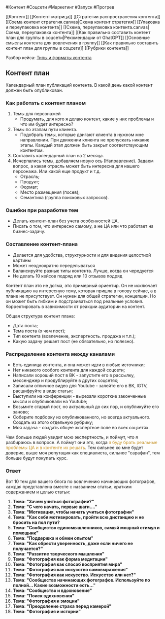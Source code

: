 #Контент #Соцсети #Маркетинг #Запуск #Прогрев 

[[Контент]]
[[Контент матрица]]
[[Стратегии распространения контента]]
[[Схема контент стратегия.canvas|Схема контент стратегия]]
[[Упаковка и переупаковка контента]]
[[Схема, переупаковка контента.canvas|Схема, переупаковка контента]]
[[Как правильно составить контент план для группы в соцсети|Рекомендации от GhatGPT]]
[[Основные смыслы контента для вовлечения в группу]]
[[Как правильно составить контент план для группы в соцсети]]
[[Рубрики контента]]

Разбор кейса: [Типы и форматы контента](https://disk.yandex.ru/i/bIv3O54Ov-xyNQ)

## Контент план
Календарный план публикаций контента.
В какой день какой контент должен быть опубликован.

### Как работать с контент планом
1. Темы для персонажей
	- Продумать, для кого я делаю контент, какие у них проблемы и что им будет интересно?
2. Темы по этапам пути клиента.
	- Подобрать темы, которые двигают клиента в нужном мне направлении. При движении клиента не пропускать никакие этапы. Каждый этап должен быть закрыт соответствующим контентом.
3. Составить календарный план на 2 месяца.
4. Исчерпались темы, добавляем новую ось (Направление). Задаем вопрос, а какая отрасль может быть интересна для нашего персонажа. Или какой еще продукт и т.д.
	- Отрасль;
	- Продукт;
	- Формат;
	- Место размещения (посев);
	- Семантика (группа поисковых запросов).

### Ошибки при разработке тем
- Делать контент-план без учета особенностей ЦА.
- Писать о том, что интересно самому, а не ЦА или что работает на бизнес-задачу.


### Составление контент-плана
- Делается для удобства, структурности и для видения целостной картины
- Может неоднократно переделываться
- Балансируйте разные типы контента. Лучше, когда он чередуется
- Не делать 10 кейсов подряд или 10 отзывов подряд

Контент план это не догма, это примерный ориентир. Он не исключает публикацию на интересную тему, которая пришла в голову сейчас, а в плане не присутствует. Он нужен для общей стратегии, концепции. Но он может быть гибким и подстраиваться под реальные условия.
Корректировать в зависимости от реакции аудитории на контент.

Общая структура контент плана:
- Дата поста;
- Тема поста (о чем пост);
- Тип контента (вовлечение, экспертность. продажа и т.п.);
- Какую задачу решает пост (не обязательно, но полезно).

### Распределение контента между каналами
- Есть единица контента, и она может идти в любые источники;
- Нет никакого особого контента для каждой соцсети;
- Написали хороший пост в ВК - запустите его в рассылку, мессенджер и продублируйте в других соцсетях;
- Записали отличное видео для Youtube - залейте его в ВК, IGTV, расшифруйте в виде статьи;
- Выступили на конференции - вырезали короткие законченные мысли и опубликовали на Youtube;
- Возьмите старый пост, но актуальный до сих пор, и опубликуйте его заново;
- Соберите подборку из опубликованного, но всегда актуального. Создать из этого отдельную рубрику;
- Моя задача - создать общее экспертное поле во всех соцсетях.

Чем больше людей увидит мою экспертность, и поймут, что я разбираюсь в вопросе. А поймут они это, когда <span style='color:#c7952b'>я буду брать реальные проблемы ЦА и в контенте их решать</span>. Тем сильнее ко мне будет доверие, выше моя репутация как специалиста, сильнее "сарафан", тем больше будут покупать курс. 

### Ответ

Вот 10 тем для вашего блога по вовлечению начинающих фотографов, каждая представлена вместе с названием статьи, кратким содержанием и целью статьи:

1. **Тема: "Зачем учиться фотографии?"**
2. **Тема: "С чего начать, первые шаги...."**
4. **Тема: "Мотивация, чтобы начать учиться фотографии"**
5. **Тема: "Как себя мотивировать, пройти всю дистанцию и не бросить на пол пути?**
6. **Тема: "Сообщество единомышленников, самый мощный стимул и помощник"**
7. **Тема: "Поддержка и обмен опытом"**
8. **Тема: "Как обрести уверенность, даже если ничего не получается?"**
9. **Тема: "Развитие творческого мышления"**
10. **Тема: "Фотография как форма медитации"**
11. **Тема: "Фотография как способ восприятия мира"**
12. **Тема: "Фотография как искусство самовыражения"**
13. **Тема: "Фотография как искусство. Искусство или нет?"**
14. **Тема: "Сообщество начинающих фотографов. Используйте по полной... Какие возможности есть..."**
15.  **Тема: "Сообщество и вдохновение"**
16. **Тема: "Поиск вдохновения"**
17. **Тема: "Фотография и эмоции"**
18. **Тема: "Преодоление страха перед камерой"**
19.  **Тема: "Фотография и истории"**
